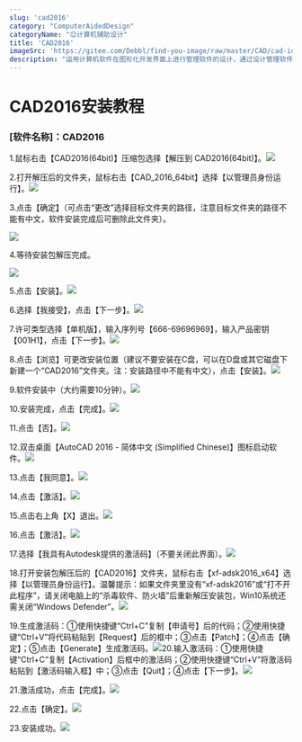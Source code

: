 ```yaml
---
slug: 'cad2016'
category: "ComputerAidedDesign"
categoryName: "😊计算机辅助设计"
title: 'CAD2016'
imageSrc: 'https://gitee.com/Debbl/find-you-image/raw/master/CAD/cad-icon.png'
description: "运用计算机软件在图形化开发界面上进行管理软件的设计，通过设计管理软件的流程结构、数据结构，最终通过计算机软件系统的自动数据加载、解析生成能够独立应用的管理软件的过程。"
---
```


# CAD2016安装教程

###  \[软件名称\]：CAD2016

1.鼠标右击【CAD2016\(64bit\)】压缩包选择【解压到 CAD2016\(64bit\)】。![](https://gitee.com/Debbl/find-you-image/raw/master/CAD/1.jpg)



2.打开解压后的文件夹，鼠标右击【CAD\_2016\_64bit】选择【以管理员身份运行】。![](https://gitee.com/Debbl/find-you-image/raw/master/CAD/2.jpg)



3.点击【确定】（可点击“更改”选择目标文件夹的路径，注意目标文件夹的路径不能有中文，软件安装完成后可删除此文件夹）。

![](https://gitee.com/Debbl/find-you-image/raw/master/CAD/3.jpg)



4.等待安装包解压完成。

![](https://gitee.com/Debbl/find-you-image/raw/master/CAD/4.jpg)





5.点击【安装】。![](https://gitee.com/Debbl/find-you-image/raw/master/CAD/5.jpg)



6.选择【我接受】，点击【下一步】。![](https://gitee.com/Debbl/find-you-image/raw/master/CAD/6.jpg)



7.许可类型选择【单机版】，输入序列号【666-69696969】，输入产品密钥【001H1】，点击【下一步】。![](https://gitee.com/Debbl/find-you-image/raw/master/CAD/7.jpg)



8.点击【浏览】可更改安装位置（建议不要安装在C盘，可以在D盘或其它磁盘下新建一个“CAD2016”文件夹。注：安装路径中不能有中文），点击【安装】。![](https://gitee.com/Debbl/find-you-image/raw/master/CAD/8.jpg)



9.软件安装中（大约需要10分钟）。![](https://gitee.com/Debbl/find-you-image/raw/master/CAD/9.jpg)



10.安装完成，点击【完成】。![](https://gitee.com/Debbl/find-you-image/raw/master/CAD/10.jpg)



11.点击【否】。![](https://mmbiz.qpic.cn/mmbiz_jpg/d3ZVqdSpk7fcxRjibHtvG3d3h2y4AJVm74xEJl4YicBcgu3v7tJYqZDSKoeiaGRfpph3EKMbrkMcsZuFosOtWfHWA/640?wx_fmt=jpeg)



12.双击桌面【AutoCAD 2016 - 简体中文 \(Simplified Chinese\)】图标启动软件。![](https://mmbiz.qpic.cn/mmbiz_jpg/d3ZVqdSpk7fcxRjibHtvG3d3h2y4AJVm7vGCn1kvia89OkibpzIDYhW5Vt7uslHlMxqma5TMZnWorXNCeCSNHnuuA/640?wx_fmt=jpeg)



13.点击【我同意】。![](https://mmbiz.qpic.cn/mmbiz_jpg/d3ZVqdSpk7fcxRjibHtvG3d3h2y4AJVm7licAQCr8ql6YYgqs9mm7PjyiaibibITpvkuMfq7CQ83ice0UOj4mOvGrd3A/640?wx_fmt=jpeg)



14.点击【激活】。![](https://mmbiz.qpic.cn/mmbiz_jpg/d3ZVqdSpk7fcxRjibHtvG3d3h2y4AJVm7HQ0DSRx1o3ukWquZccLabW04zYASKkfSRFusG31icqgAwK4zqOGurMw/640?wx_fmt=jpeg)



15.点击右上角【X】退出。![](https://mmbiz.qpic.cn/mmbiz_jpg/d3ZVqdSpk7fcxRjibHtvG3d3h2y4AJVm7XO91z6AdJ93KjSd12Kqnv0ibictIXSPrVgv7nZK4YicWNhhNv19BkG4Uw/640?wx_fmt=jpeg)



16.点击【激活】。![](https://mmbiz.qpic.cn/mmbiz_jpg/d3ZVqdSpk7fcxRjibHtvG3d3h2y4AJVm7WCSCBviaaWUXDBSS3YRep91MriarkQNkicYedv5tlmZShtAcdfibaWs7uQ/640?wx_fmt=jpeg)



17.选择【我具有Autodesk提供的激活码】（不要关闭此界面）。![](https://mmbiz.qpic.cn/mmbiz_jpg/d3ZVqdSpk7fcxRjibHtvG3d3h2y4AJVm7xAyVQSVAeOtUL5YwUhts5jNTRgZPMunZxIZ9b7pCticMFtEvtNbb2wg/640?wx_fmt=jpeg)



18.打开安装包解压后的【CAD2016】文件夹，鼠标右击【xf-adsk2016\_x64】选择【以管理员身份运行】。温馨提示：如果文件夹里没有“xf-adsk2016”或“打不开此程序”，请关闭电脑上的“杀毒软件、防火墙”后重新解压安装包，Win10系统还需关闭“Windows Defender”。![](https://mmbiz.qpic.cn/mmbiz_jpg/d3ZVqdSpk7fcxRjibHtvG3d3h2y4AJVm7icYGesVSVlRmQ54nibY4Ruuz7oLOBmSW5wAudyPibY2ldYfJaibT8zkuvA/640?wx_fmt=jpeg)



19.生成激活码：①使用快捷键“Ctrl+C”复制【申请号】后的代码；②使用快捷键“Ctrl+V”将代码粘贴到【Request】后的框中；③点击【Patch】；④点击【确定】；⑤点击【Generate】生成激活码。![](https://mmbiz.qpic.cn/mmbiz_jpg/d3ZVqdSpk7fcxRjibHtvG3d3h2y4AJVm7fzY1fqkibVtZNS1lN7v1q86IcIEQXNE77yWNajpA1SAZwq6RYY1JnWA/640?wx_fmt=jpeg)20.输入激活码：①使用快捷键“Ctrl+C”复制【Activation】后框中的激活码；②使用快捷键“Ctrl+V”将激活码粘贴到【激活码输入框】中；③点击【Quit】；④点击【下一步】。![](https://mmbiz.qpic.cn/mmbiz_jpg/d3ZVqdSpk7fcxRjibHtvG3d3h2y4AJVm7xGK5Gqgwg2WoWpzqmvcvv9ZAzSeXBPx9VnhNsltt7libaCQ2l1884Sw/640?wx_fmt=jpeg)



21.激活成功，点击【完成】。![](https://mmbiz.qpic.cn/mmbiz_jpg/d3ZVqdSpk7fcxRjibHtvG3d3h2y4AJVm7AsSUN13Xj9bKVXjxFdiczQdUvdUgY7C7pbLmfow0tZPmZAMG33oekmQ/640?wx_fmt=jpeg)



22.点击【确定】。![](https://mmbiz.qpic.cn/mmbiz_jpg/d3ZVqdSpk7fcxRjibHtvG3d3h2y4AJVm7vNkKbWCxUYXllEMzdpvj7ic4jaznyyItBt8A8YKK21iaKB8yLO6XJSkg/640?wx_fmt=jpeg)



23.安装成功。![](https://mmbiz.qpic.cn/mmbiz_jpg/d3ZVqdSpk7fcxRjibHtvG3d3h2y4AJVm740XgwChvk1hKydTtm1MhQ8nKzs781EU9s95x80ortSwaCHkZjzw1KQ/640?wx_fmt=jpeg)

